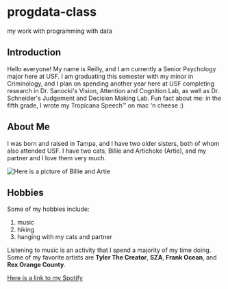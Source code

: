 # progdata-class
my work with programming with data

## Introduction

Hello everyone! My name is Reilly, and I am currently a Senior Psychology major here at USF. I am graduating this semester with my minor in Criminology, and I plan on spending another year here at USF completing research in Dr. Sanocki's Vision, Attention and Cognition Lab, as well as Dr. Schneider's Judgement and Decision Making Lab. Fun fact about me: in the fifth grade, I wrote my Tropicana Speech™ on mac 'n cheese :)

## About Me

I was born and raised in Tampa, and I have two older sisters, both of whom also attended USF.
I have two cats, Billie and Artichoke (Artie), and my partner and I love them very much. 

![Here is a picture of Billie and Artie](C:\Users\Reilly\Pictures\cats.jpg)

## Hobbies

Some of my hobbies include:

1. music
2. hiking
3. hanging with my cats and partner 

Listening to music is an activity that I spend a majority of my time doing. Some of my favorite artists are **Tyler The Creator**, **SZA**, **Frank Ocean**, and **Rex Orange County**.

[Here is a link to my Spotify](https://open.spotify.com/user/reilly.orman?si=da532f50d73d4f40)



